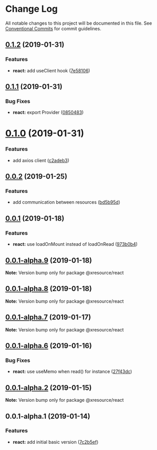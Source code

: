 # Change Log

All notable changes to this project will be documented in this file.
See [Conventional Commits](https://conventionalcommits.org) for commit guidelines.

## [0.1.2](https://github.com/pedronauck/xresource/compare/v0.1.1...v0.1.2) (2019-01-31)


### Features

* **react:** add useClient hook ([7e58106](https://github.com/pedronauck/xresource/commit/7e58106))





## [0.1.1](https://github.com/pedronauck/xresource/compare/v0.1.0...v0.1.1) (2019-01-31)


### Bug Fixes

* **react:** export Provider ([0850483](https://github.com/pedronauck/xresource/commit/0850483))





# [0.1.0](https://github.com/pedronauck/xresource/compare/v0.0.2...v0.1.0) (2019-01-31)


### Features

* add axios client ([c2adeb3](https://github.com/pedronauck/xresource/commit/c2adeb3))





## [0.0.2](https://github.com/pedronauck/xresource/compare/v0.0.1...v0.0.2) (2019-01-25)


### Features

* add communication between resources ([bd5b95d](https://github.com/pedronauck/xresource/commit/bd5b95d))





## [0.0.1](https://github.com/pedronauck/xresource/compare/v0.0.1-alpha.9...v0.0.1) (2019-01-18)


### Features

* **react:** use loadOnMount instead of loadOnRead ([973b0b4](https://github.com/pedronauck/xresource/commit/973b0b4))





## [0.0.1-alpha.9](https://github.com/pedronauck/xresource/compare/v0.0.1-alpha.8...v0.0.1-alpha.9) (2019-01-18)

**Note:** Version bump only for package @xresource/react





## [0.0.1-alpha.8](https://github.com/pedronauck/xresource/compare/v0.0.1-alpha.7...v0.0.1-alpha.8) (2019-01-18)

**Note:** Version bump only for package @xresource/react





## [0.0.1-alpha.7](https://github.com/pedronauck/xresource/compare/v0.0.1-alpha.6...v0.0.1-alpha.7) (2019-01-17)

**Note:** Version bump only for package @xresource/react





## [0.0.1-alpha.6](https://github.com/pedronauck/xresource/compare/v0.0.1-alpha.2...v0.0.1-alpha.6) (2019-01-16)


### Bug Fixes

* **react:** use useMemo when read() for instance ([27f43dc](https://github.com/pedronauck/xresource/commit/27f43dc))





## [0.0.1-alpha.2](https://github.com/pedronauck/xresource/compare/v0.0.1-alpha.1...v0.0.1-alpha.2) (2019-01-15)

**Note:** Version bump only for package @xresource/react





## 0.0.1-alpha.1 (2019-01-14)


### Features

* **react:** add initial basic version ([7c2b5ef](https://github.com/pedronauck/xresource/commit/7c2b5ef))
